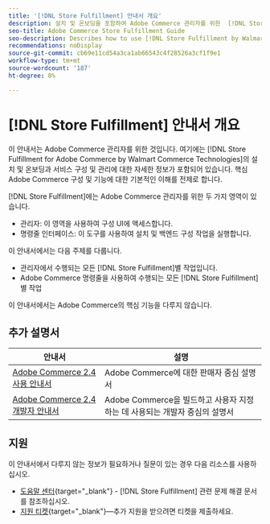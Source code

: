 ```yaml
---
title: '[!DNL Store Fulfillment] 안내서 개요'
description: 설치 및 온보딩을 포함하여 Adobe Commerce 관리자를 위한  [!DNL Store Fulfillment] 에 대한 포괄적인 정보입니다.
seo-title: Adobe Commerce Store Fulfillment Guide
seo-description: Describes how to use [!DNL Store Fulfillment by Walmart Commerce Technologies] services with Adobe Commerce.
recommendations: noDisplay
source-git-commit: cb69e11cd54a3ca1ab66543c4f28526a3cf1f9e1
workflow-type: tm+mt
source-wordcount: '187'
ht-degree: 0%

---
```


# [!DNL Store Fulfillment] 안내서 개요

이 안내서는 Adobe Commerce 관리자를 위한 것입니다. 여기에는 [!DNL Store Fulfillment for Adobe Commerce by Walmart Commerce Technologies]의 설치 및 온보딩과 서비스 구성 및 관리에 대한 자세한 정보가 포함되어 있습니다. 핵심 Adobe Commerce 구성 및 기능에 대한 기본적인 이해를 전제로 합니다.

[!DNL Store Fulfillment]에는 Adobe Commerce 관리자를 위한 두 가지 영역이 있습니다.

* 관리자: 이 영역을 사용하여 구성 UI에 액세스합니다.
* 명령줄 인터페이스: 이 도구를 사용하여 설치 및 백엔드 구성 작업을 실행합니다.

이 안내서에서는 다음 주제를 다룹니다.

* 관리자에서 수행되는 모든 [!DNL Store Fulfillment]별 작업입니다.
* Adobe Commerce 명령줄을 사용하여 수행되는 모든 [!DNL Store Fulfillment]별 작업

이 안내서에서는 Adobe Commerce의 핵심 기능을 다루지 않습니다.

## 추가 설명서

| 안내서 | 설명 |
|-----------------------------------------------------------------------|----------------------------------------------------------------------------|
| [Adobe Commerce 2.4 사용 안내서](https://experienceleague.adobe.com/ko/docs/commerce-admin/user-guides/home) | Adobe Commerce에 대한 판매자 중심 설명서 |
| [Adobe Commerce 2.4 개발자 안내서](https://developer.adobe.com/commerce/docs/) | Adobe Commerce을 빌드하고 사용자 지정하는 데 사용되는 개발자 중심의 설명서 |

## 지원

이 안내서에서 다루지 않는 정보가 필요하거나 질문이 있는 경우 다음 리소스를 사용하십시오.

* [도움말 센터](https://experienceleague.adobe.com/docs/commerce-knowledge-base/kb/help-center-guide/magento-help-center-user-guide.html?lang=ko#submit-ticket){target="_blank"} - [!DNL Store Fulfillment] 관련 문제 해결 문서를 참조하십시오.
* [지원 티켓](https://experienceleague.adobe.com/docs/commerce-knowledge-base/kb/help-center-guide/magento-help-center-user-guide.html?lang=ko#submit-ticket){target="_blank"}—추가 지원을 받으려면 티켓을 제출하세요.
